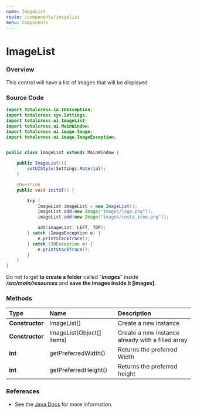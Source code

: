```yaml
---
name: ImageList
route: /components/imagelist
menu: Components
---
```


# ImageList

### Overview

This control will have a list of images that will be displayed

<!-- ![imagelist](../.gitbook/assets/imagelist.PNG) -->

### Source Code

<!-- {% code title="Example Code" %} -->

```java
import totalcross.io.IOException;
import totalcross.sys.Settings;
import totalcross.ui.ImageList;
import totalcross.ui.MainWindow;
import totalcross.ui.image.Image;
import totalcross.ui.image.ImageException;


public class ImageList extends MainWindow {

    public ImageList(){
        setUIStyle(Settings.Material);
    }

    @Override
    public void initUI() {

        try {
            ImageList imageList = new ImageList();
            imageList.add(new Image("images/logo.png"));
            imageList.add(new Image("images/insta_icon.png"));

            add(imageList, LEFT, TOP);
        } catch (ImageException e) {
            e.printStackTrace();
        } catch (IOException e) {
            e.printStackTrace();
        }
    }
}

```

<!-- {% endcode %} -->

<!-- {% hint style="warning" %} -->

Do not forget **to create a folder** called "_**images**_" inside _**/src/main/resources**_ and **save the images inside it \[images\].**

<!-- {% endhint %} -->

### Methods

| Type            | Name                          | Description                                       |
| :-------------- | :---------------------------- | :------------------------------------------------ |
| **Constructor** | ImageList\(\)                 | Create a new instance                             |
| **Constructor** | ImageList\(Object\[\] items\) | Create a new instance already with a filled array |
| **int**         | getPreferredWidth\(\)         | Returns the preferred Width                       |
| **int**         | getPreferredHeight\(\)        | Returns the preferred height                      |

### References

- See the [Java Docs](https://rs.totalcross.com/doc/totalcross/ui/ImageList.html) for more information.

